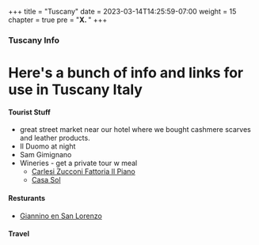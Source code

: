 +++
title = "Tuscany"
date = 2023-03-14T14:25:59-07:00
weight = 15
chapter = true
pre = "<b>X. </b>"
+++

### Tuscany Info

# Here's a bunch of info and links for use in Tuscany Italy

#### Tourist Stuff
- great street market near our hotel where we bought cashmere scarves and leather products. 
- Il Duomo at night
- Sam Gimignano
- Wineries - get a private tour w meal
  - [Carlesi Zucconi Fattoria Il Piano](https://www.fattoriailpiano.it/")
  - [Casa Sol](https://www.casasolzipolite.com/)
#### Resturants
- [Giannino en San Lorenzo](https://www.gianninoinflorence.com/)

#### Travel